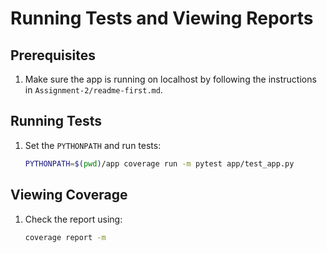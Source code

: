 # Running Tests and Viewing Reports

## Prerequisites

1. Make sure the app is running on localhost by following the instructions in `Assignment-2/readme-first.md`.

## Running Tests

1. Set the `PYTHONPATH` and run tests:
   ```bash
   PYTHONPATH=$(pwd)/app coverage run -m pytest app/test_app.py
   ```

## Viewing Coverage

1. Check the report using:
   ```bash
   coverage report -m
   ```
